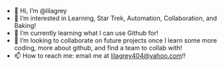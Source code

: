 - 👋 Hi, I’m @lilagrey
- 👀 I’m interested in Learning, Star Trek, Automation, Collaboration, and Baking!
- 🌱 I’m currently learning what I can use Github for!
- 💞️ I’m looking to collaborate on future projects once I learn some more coding, more about github, and find a team to collab with!
- 📫 How to reach me: email me at lilagrey404@yahoo.com!!

<!---
lilagrey/lilagrey is a ✨ special ✨ repository because its `README.md` (this file) appears on your GitHub profile.
You can click the Preview link to take a look at your changes.
--->
